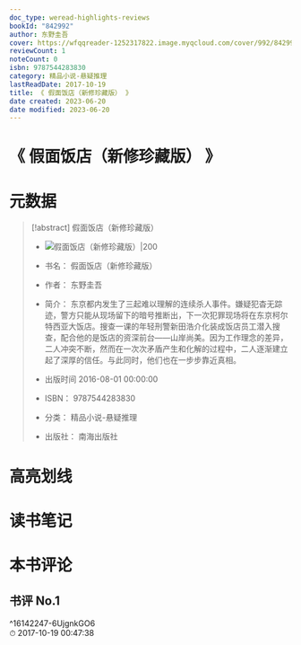 ```yaml
---
doc_type: weread-highlights-reviews
bookId: "842992"
author: 东野圭吾
cover: https://wfqqreader-1252317822.image.myqcloud.com/cover/992/842992/t7_842992.jpg
reviewCount: 1
noteCount: 0
isbn: 9787544283830
category: 精品小说-悬疑推理
lastReadDate: 2017-10-19
title: 《 假面饭店（新修珍藏版） 》
date created: 2023-06-20
date modified: 2023-06-20
---
```


# 《 假面饭店（新修珍藏版） 》

# 元数据

> [!abstract] 假面饭店（新修珍藏版）
> - ![ 假面饭店（新修珍藏版）|200](https://wfqqreader-1252317822.image.myqcloud.com/cover/992/842992/t7_842992.jpg)
> - 书名： 假面饭店（新修珍藏版）
> - 作者： 东野圭吾
> - 简介： 东京都内发生了三起难以理解的连续杀人事件。嫌疑犯杳无踪迹，警方只能从现场留下的暗号推断出，下一次犯罪现场将在东京柯尔特西亚大饭店。搜查一课的年轻刑警新田浩介化装成饭店员工潜入搜查，配合他的是饭店的资深前台——山岸尚美。因为工作理念的差异，二人冲突不断，然而在一次次矛盾产生和化解的过程中，二人逐渐建立起了深厚的信任。与此同时，他们也在一步步靠近真相。
>
> - 出版时间 2016-08-01 00:00:00
> - ISBN： 9787544283830
> - 分类： 精品小说-悬疑推理
> - 出版社： 南海出版社

# 高亮划线

# 读书笔记

# 本书评论

## 书评 No.1

 ^16142247-6UjgnkGO6  
⏱ 2017-10-19 00:47:38
